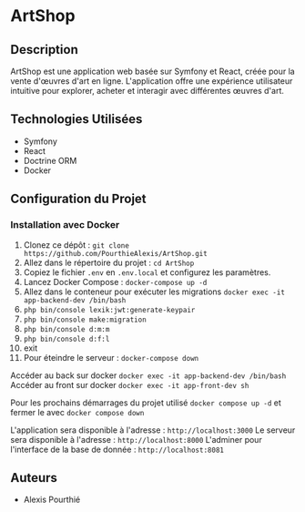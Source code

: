 # ArtShop

## Description

ArtShop est une application web basée sur Symfony et React, créée pour la vente d'œuvres d'art en ligne. L'application offre une expérience utilisateur intuitive pour explorer, acheter et interagir avec différentes œuvres d'art.

## Technologies Utilisées

- Symfony
- React
- Doctrine ORM
- Docker

## Configuration du Projet

### Installation avec Docker

1. Clonez ce dépôt : `git clone https://github.com/PourthieAlexis/ArtShop.git`
2. Allez dans le répertoire du projet : `cd ArtShop`
3. Copiez le fichier `.env` en `.env.local` et configurez les paramètres.
4. Lancez Docker Compose : `docker-compose up -d`
5. Allez dans le conteneur pour exécuter les migrations `docker exec -it app-backend-dev /bin/bash`
4. `php bin/console lexik:jwt:generate-keypair`
5. `php bin/console make:migration`
6. `php bin/console d:m:m`
7. `php bin/console d:f:l`
8. exit
9. Pour éteindre le serveur : `docker-compose down`

Accéder au back sur docker `docker exec -it app-backend-dev /bin/bash`
Accéder au front sur docker `docker exec -it app-front-dev sh`

Pour les prochains démarrages du projet utilisé `docker compose up -d` et fermer le avec `docker compose down`

L'application sera disponible à l'adresse : `http://localhost:3000`
Le serveur sera disponible à l'adresse : `http://localhost:8000`
L'adminer pour l'interface de la base de donnée : `http://localhost:8081`


## Auteurs

- Alexis Pourthié
